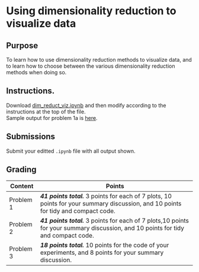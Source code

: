 # Using dimensionality reduction to visualize data

## Purpose

To learn how to use dimensionality reduction methods to visualize data, and to learn how to choose between the various dimensionality reduction methods when doing so.

## Instructions.  

Download [dim_reduct_viz.ipynb](dim_reduct_viz.ipynb) and then modify according to the instructions at the top of the file.  
Sample output for problem 1a is [here](./output-problem1a.PNG).

## Submissions

Submit your editted `.ipynb` file with all output shown.

## Grading

| Content   | Points                                                                                                                                 |
|-----------|----------------------------------------------------------------------------------------------------------------------------------------|
| Problem 1 | ***41 points total.***   3 points for each of 7 plots, 10 points for your summary discussion, and 10 points for tidy and compact code. |
| Problem 2 | ***41 points total.***  3 points for each of 7 plots,10 points for your summary discussion, and 10 points for tidy and compact code.   |
| Problem 3 | ***18 points total.***  10 points for the code of your experiments, and 8 points for your summary discussion.                          |